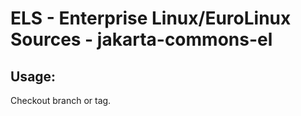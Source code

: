 # ELS - Enterprise Linux/EuroLinux Sources - jakarta-commons-el 
## Usage:
  Checkout branch or tag.
